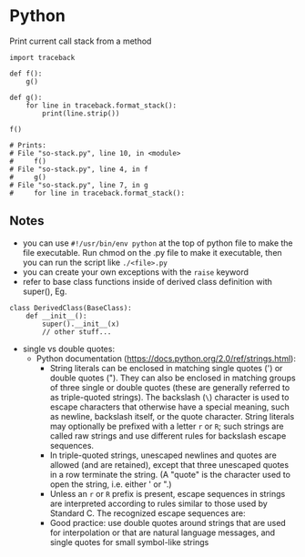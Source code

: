 # Python

Print current call stack from a method
```
import traceback

def f():
    g()

def g():
    for line in traceback.format_stack():
        print(line.strip())

f()

# Prints:
# File "so-stack.py", line 10, in <module>
#     f()
# File "so-stack.py", line 4, in f
#     g()
# File "so-stack.py", line 7, in g
#     for line in traceback.format_stack():
```

## Notes
- you can use `#!/usr/bin/env python` at the top of python file to make the file executable. Run chmod on the .py file to make it executable, then you can run the script like `./<file>.py`
- you can create your own exceptions with the `raise` keyword
- refer to base class functions inside of derived class definition with super(), Eg.
```
class DerivedClass(BaseClass):
    def __init__():
        super().__init__(x)
        // other stuff...
```
- single vs double quotes:
    - Python documentation (https://docs.python.org/2.0/ref/strings.html):
        - String literals can be enclosed in matching single quotes (') or double quotes ("). They can also be enclosed in matching groups of three single or double quotes (these are generally referred to as triple-quoted strings). The backslash (`\`) character is used to escape characters that otherwise have a special meaning, such as newline, backslash itself, or the quote character. String literals may optionally be prefixed with a letter `r` or `R`; such strings are called raw strings and use different rules for backslash escape sequences.
        - In triple-quoted strings, unescaped newlines and quotes are allowed (and are retained), except that three unescaped quotes in a row terminate the string. (A "quote" is the character used to open the string, i.e. either ' or ".)
        - Unless an `r` or `R` prefix is present, escape sequences in strings are interpreted according to rules similar to those used by Standard C. The recognized escape sequences are:
        - Good practice: use double quotes around strings that are used for interpolation or that are natural language messages, and single quotes for small symbol-like strings
